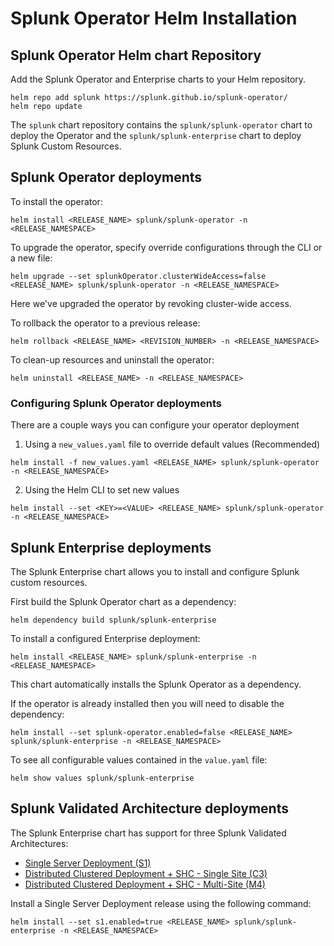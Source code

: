 # Splunk Operator Helm Installation

## Splunk Operator Helm chart Repository

Add the Splunk Operator and Enterprise charts to your Helm repository.

```
helm repo add splunk https://splunk.github.io/splunk-operator/
helm repo update
```

The ```splunk``` chart repository contains the ```splunk/splunk-operator``` chart to deploy the Operator and the ```splunk/splunk-enterprise``` chart to deploy Splunk Custom Resources.

## Splunk Operator deployments

To install the operator:

```
helm install <RELEASE_NAME> splunk/splunk-operator -n <RELEASE_NAMESPACE>
```

To upgrade the operator, specify override configurations through the CLI or a new file:

```
helm upgrade --set splunkOperator.clusterWideAccess=false <RELEASE_NAME> splunk/splunk-operator -n <RELEASE_NAMESPACE>
```

Here we've upgraded the operator by revoking cluster-wide access.

To rollback the operator to a previous release:

```
helm rollback <RELEASE_NAME> <REVISION_NUMBER> -n <RELEASE_NAMESPACE>
```

To clean-up resources and uninstall the operator:

```
helm uninstall <RELEASE_NAME> -n <RELEASE_NAMESPACE>
```

### Configuring Splunk Operator deployments

There are a couple ways you can configure your operator deployment

1. Using a ```new_values.yaml``` file to override default values (Recommended)
```
helm install -f new_values.yaml <RELEASE_NAME> splunk/splunk-operator -n <RELEASE_NAMESPACE>
```

2. Using the Helm CLI to set new values
```
helm install --set <KEY>=<VALUE> <RELEASE_NAME> splunk/splunk-operator -n <RELEASE_NAMESPACE>
```

## Splunk Enterprise deployments

The Splunk Enterprise chart allows you to install and configure Splunk custom resources.

First build the Splunk Operator chart as a dependency:
```
helm dependency build splunk/splunk-enterprise
```

To install a configured Enterprise deployment:
```
helm install <RELEASE_NAME> splunk/splunk-enterprise -n <RELEASE_NAMESPACE>
```

This chart automatically installs the Splunk Operator as a dependency.

If the operator is already installed then you will need to disable the dependency:
```
helm install --set splunk-operator.enabled=false <RELEASE_NAME> splunk/splunk-enterprise -n <RELEASE_NAMESPACE>
```

To see all configurable values contained in the ```value.yaml``` file:
```
helm show values splunk/splunk-enterprise
```
## Splunk Validated Architecture deployments

The Splunk Enterprise chart has support for three Splunk Validated Architectures:

- [Single Server Deployment (S1)](https://www.splunk.com/pdfs/technical-briefs/splunk-validated-architectures.pdf#page=9)
- [Distributed Clustered Deployment + SHC - Single Site (C3)](https://www.splunk.com/pdfs/technical-briefs/splunk-validated-architectures.pdf#page=14)
- [Distributed Clustered Deployment + SHC - Multi-Site (M4)](https://www.splunk.com/pdfs/technical-briefs/splunk-validated-architectures.pdf#page=20)

Install a Single Server Deployment release using the following command:
```
helm install --set s1.enabled=true <RELEASE_NAME> splunk/splunk-enterprise -n <RELEASE_NAMESPACE>
```










